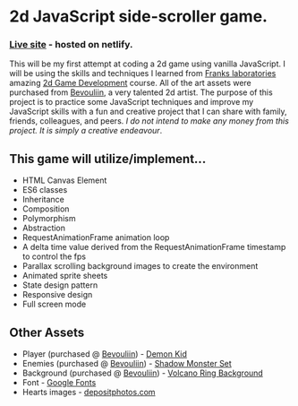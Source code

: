 # 2d JavaScript side-scroller game.
### [Live site](https://2d-side-scroller.netlify.app/) - hosted on netlify.
This will be my first attempt at coding a 2d game using vanilla JavaScript. I will be using the skills and techniques I learned from [Franks laboratories](https://www.youtube.com/c/Frankslaboratory) amazing [2d Game Development](https://www.youtube.com/watch?v=GFO_txvwK_c&t=28598s) course. All of the art assets were purchased from [Bevouliin](https://bevouliin.com/), a very talented 2d artist. The purpose of this project is to practice some JavaScript techniques and improve my JavaScript skills with a fun and creative project that I can share with family, friends, colleagues, and peers. *I do not intend to make any money from this project. It is simply a creative endeavour*. 
## This game will utilize/implement...
- HTML Canvas Element
- ES6 classes
- Inheritance
- Composition
- Polymorphism
- Abstraction
- RequestAnimationFrame animation loop
- A delta time value derived from the RequestAnimationFrame timestamp to control the fps
- Parallax scrolling background images to create the environment
- Animated sprite sheets
- State design pattern 
- Responsive design
- Full screen mode

## Other Assets
- Player (purchased @ [Bevouliin](https://bevouliin.com/)) - [Demon Kid](https://bevouliin.com/2d-game-asset-demon-kid-sprite/)
- Enemies (purchased @ [Bevouliin](https://bevouliin.com/)) - [Shadow Monster Set](https://bevouliin.com/12-shadow-monsters-game-asset/)
- Background (purchased @ [Bevouliin](https://bevouliin.com/)) - [Volcano Ring Background](https://bevouliin.com/volcano-ring-game-background/)
- Font - [Google Fonts](https://fonts.google.com/specimen/Lakki+Reddy?query=lakki)
- Hearts images - [depositphotos.com](https://depositphotos.com/426880318/stock-illustration-pixel-art-set-red-hearts.html)
